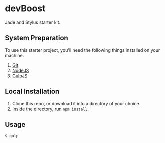 # devBoost
Jade and Stylus starter kit.

## System Preparation

To use this starter project, you'll need the following things installed on your machine.

1. [Git](https://git-scm.com/downloads)
2. [NodeJS](http://nodejs.org)
3. [GulpJS](https://github.com/gulpjs/gulp)

## Local Installation

1. Clone this repo, or download it into a directory of your choice.
2. Inside the directory, run `npm install`.

## Usage

```shell
$ gulp
```
